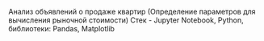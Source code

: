 Анализ объявлений о продаже квартир (Определение параметров для вычисления рыночной стоимости)
Стек - Jupyter Notebook, Python, библиотеки: Pandas, Matplotlib 
